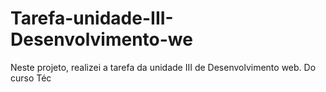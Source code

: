 # Tarefa-unidade-III-Desenvolvimento-we
Neste projeto, realizei a tarefa da unidade III de Desenvolvimento web. Do curso Téc
